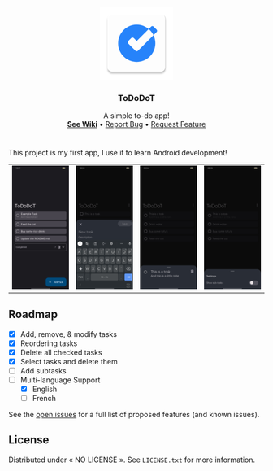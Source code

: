 <!-- PROJECT LOGO -->

<br />
<div align="center">
  <a href="https://github.com/EliotAku/ToDoDoT">
    <img src="https://github.com/EliotAku/ToDoDoT/blob/master/app/src/main/res/mipmap-xxhdpi/ic_launcher.png" alt="Logo">
  </a>
  <h3 align="center">ToDoDoT</h3>
  <p align="center">
    A simple to-do app!
    <br />
    <a href="https://github.com/EliotAku/ToDoDoT"><strong>See Wiki</strong></a>
    •
    <a href="https://github.com/EliotAku/ToDoDoT/issues">Report Bug</a>
    •
    <a href="https://github.com/EliotAku/ToDoDoT/issues">Request Feature</a>
  </p>
</div>

<!-- ABOUT THE PROJECT -->
#

This project is my first app, I use it to learn Android development!

| | | | |
|:-------------------------:|:-------------------------:|:-------------------------:|:-------------------------:|
![Home Screen][img-home] | ![Add Sheet][img-add] | ![Opened Task Sheet][img-opened] | ![Settings Screen][img-settings]



<!-- ROADMAP -->
## Roadmap

- [x] Add, remove, & modify tasks
- [x] Reordering tasks
- [x] Delete all checked tasks
- [x] Select tasks and delete them
- [ ] Add subtasks
- [ ] Multi-language Support
    - [x] English
    - [ ] French

See the [open issues](https://github.com/othneildrew/Best-README-Template/issues) for a full list of proposed features (and known issues).



<!-- LICENSE -->
## License

Distributed under « NO LICENSE ». See `LICENSE.txt` for more information.

<!-- <p align="right">(<a href="#top">back to top</a>)</p> -->



<!-- CONTACT -->
<!--
## Contact

Me - [@YashuKoh](https://twitter.com/YashuKoh)

Project Link: [https://github.com/EliotAku/ToDoDot](https://github.com/EliotAku/ToDoDoT)

<p align="right">(<a href="#top">back to top</a>)</p>
-->



<!-- ACKNOWLEDGMENTS -->
<!--
## Some Projects I Like

Use this space to list resources you find helpful and would like to give credit to. I've included a few of my favorites to kick things off!

* [Choose an Open Source License](https://choosealicense.com)
* [GitHub Emoji Cheat Sheet](https://www.webpagefx.com/tools/emoji-cheat-sheet)
* [Img Shields](https://shields.io)
* [GitHub Pages](https://pages.github.com)

<p align="right">(<a href="#README.md">back to top</a>)</p>
-->



<!-- MARKDOWN LINKS & IMAGES -->
<!-- https://www.markdownguide.org/basic-syntax/#reference-style-links -->
[product-screenshot]: screenshots/img_main.jpg
[img-home]: screenshots/img_main.jpg
[img-add]: screenshots/Screenshot_2022-05-19-03-04-06-30_90b82d52328ab66f57d73c7d4deef801.jpg
[img-opened]: screenshots/Screenshot_2022-05-19-03-04-46-93_90b82d52328ab66f57d73c7d4deef801.jpg
[img-settings]: screenshots/Screenshot_2022-05-19-03-05-02-09_90b82d52328ab66f57d73c7d4deef801.jpg
